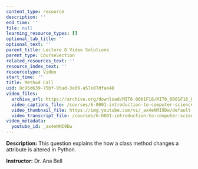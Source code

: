 ```yaml
---
content_type: resource
description: ''
end_time: ''
file: null
learning_resource_types: []
optional_tab_title: ''
optional_text: ''
parent_title: Lecture 8 Video Solutions
parent_type: CourseSection
related_resources_text: ''
resource_index_text: ''
resourcetype: Video
start_time: ''
title: Method Call
uid: 8c95d639-75bf-95ad-3e09-a57e07dfae48
video_files:
  archive_url: https://archive.org/download/MIT6.0001F16/MIT6_0001F16_Lecture_08_exercise_04_300k.mp4
  video_captions_file: /courses/6-0001-introduction-to-computer-science-and-programming-in-python-fall-2016/ec519c26809c5f589fc2f29556c0b28d_ax4eNMI9Dw.vtt
  video_thumbnail_file: https://img.youtube.com/vi/_ax4eNMI9Dw/default.jpg
  video_transcript_file: /courses/6-0001-introduction-to-computer-science-and-programming-in-python-fall-2016/6e53e02a6872483e30753c34209e3edd_ax4eNMI9Dw.pdf
video_metadata:
  youtube_id: _ax4eNMI9Dw
---
```


**Description:** This question explains the how a class method changes a attribute is altered in Python.

**Instructor:** Dr. Ana Bell
